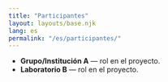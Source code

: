 ```yaml
---
title: "Participantes"
layout: layouts/base.njk
lang: es
permalink: "/es/participantes/"
---
```

- **Grupo/Institución A** — rol en el proyecto.
- **Laboratorio B** — rol en el proyecto.
